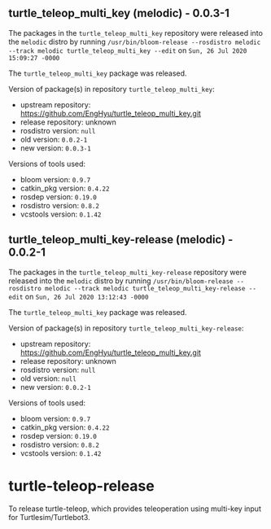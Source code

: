 ## turtle_teleop_multi_key (melodic) - 0.0.3-1

The packages in the `turtle_teleop_multi_key` repository were released into the `melodic` distro by running `/usr/bin/bloom-release --rosdistro melodic --track melodic turtle_teleop_multi_key --edit` on `Sun, 26 Jul 2020 15:09:27 -0000`

The `turtle_teleop_multi_key` package was released.

Version of package(s) in repository `turtle_teleop_multi_key`:

- upstream repository: https://github.com/EngHyu/turtle_teleop_multi_key.git
- release repository: unknown
- rosdistro version: `null`
- old version: `0.0.2-1`
- new version: `0.0.3-1`

Versions of tools used:

- bloom version: `0.9.7`
- catkin_pkg version: `0.4.22`
- rosdep version: `0.19.0`
- rosdistro version: `0.8.2`
- vcstools version: `0.1.42`


## turtle_teleop_multi_key-release (melodic) - 0.0.2-1

The packages in the `turtle_teleop_multi_key-release` repository were released into the `melodic` distro by running `/usr/bin/bloom-release --rosdistro melodic --track melodic turtle_teleop_multi_key-release --edit` on `Sun, 26 Jul 2020 13:12:43 -0000`

The `turtle_teleop_multi_key` package was released.

Version of package(s) in repository `turtle_teleop_multi_key-release`:

- upstream repository: https://github.com/EngHyu/turtle_teleop_multi_key.git
- release repository: unknown
- rosdistro version: `null`
- old version: `null`
- new version: `0.0.2-1`

Versions of tools used:

- bloom version: `0.9.7`
- catkin_pkg version: `0.4.22`
- rosdep version: `0.19.0`
- rosdistro version: `0.8.2`
- vcstools version: `0.1.42`


# turtle-teleop-release
To release turtle-teleop, which provides teleoperation using multi-key input for Turtlesim/Turtlebot3.
